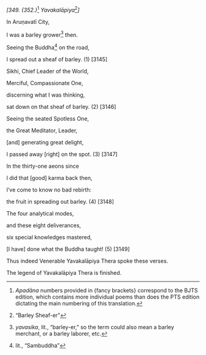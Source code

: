 *\[349. {352.}*[^1] *Yavakalāpiya*[^2]*\]*

In Aruṇavatī City,

I was a barley grower[^3] then.

Seeing the Buddha[^4] on the road,

I spread out a sheaf of barley. (1) \[3145\]

Sikhi, Chief Leader of the World,

Merciful, Compassionate One,

discerning what I was thinking,

sat down on that sheaf of barley. (2) \[3146\]

Seeing the seated Spotless One,

the Great Meditator, Leader,

\[and\] generating great delight,

I passed away \[right\] on the spot. (3) \[3147\]

In the thirty-one aeons since

I did that \[good\] karma back then,

I’ve come to know no bad rebirth:

the fruit in spreading out barley. (4) \[3148\]

The four analytical modes,

and these eight deliverances,

six special knowledges mastered,

\[I have\] done what the Buddha taught! (5) \[3149\]

Thus indeed Venerable Yavakalāpiya Thera spoke these verses.

The legend of Yavakalāpiya Thera is finished.

[^1]: *Apadāna* numbers provided in {fancy brackets} correspond to the
    BJTS edition, which contains more individual poems than does the PTS
    edition dictating the main numbering of this translation.

[^2]: “Barley Sheaf-er”

[^3]: *yavasika*, lit., “barley-er,” so the term could also mean a
    barley merchant, or a barley laborer, etc.

[^4]: lit., “Sambuddha”
